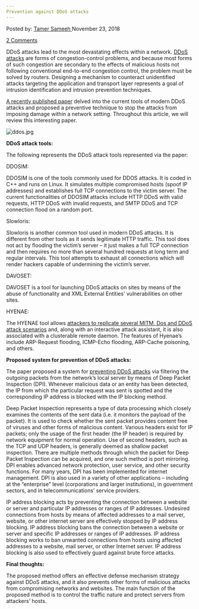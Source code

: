 ```yaml
---
Prevention against DDoS attacks
---
```

<article class="post-listing post-27352 post type-post status-publish format-standard has-post-thumbnail hentry category-deepdot-news tag-attacks tag-ddos tag-prevention">
<div class="post-inner">
<span>Posted by: <a href="https://www.deepdotweb.com/author/tamersameeh/" title="">Tamer Sameeh </a></span>
<span>November 23, 2018</span>

<span><a href="https://www.deepdotweb.com/2018/11/23/prevention-against-ddos-attacks/#comments">2 Comments</a></span>
</p>
<div class="clear"></div>
<div class="entry">
<p>DDoS attacks lead to the most devastating effects within a network. <a href="https://www.deepdotweb.com/2017/11/03/ddos-attack-explained/">DDoS attacks</a> are forms of congestion-control problems, and because most forms of such congestion are secondary to the effects of malicious hosts not following conventional end-to-end congestion control, the problem must be solved by routers. Designing a mechanism to counteract unidentified attacks targeting the application and transport layer represents a goal of intrusion identification and intrusion prevention techniques.</p>
<p><a href="https://www.academia.edu/37657486/Distributed_Denial_of_Service_DDOS_Attacks_Detection_Mechanism">A recently published paper</a> delved into the current tools of modern DDoS attacks and proposed a preventive technique to stop the attacks from imposing damage within a network setting. Throughout this article, we will review this interesting paper.</p>
<p><img class="wp-image-27359" src="https://www.deepdotweb.com/wp-content/uploads/2018/11/ddos-jpg.jpeg" alt="ddos.jpg" srcset="https://www.deepdotweb.com/wp-content/uploads/2018/11/ddos-jpg.jpeg 800w, https://www.deepdotweb.com/wp-content/uploads/2018/11/ddos-jpg-300x169.jpeg 300w" sizes="(max-width: 800px) 100vw, 800px" /></p>
<p><strong>DDoS attack tools:</strong></p>
<p>The following represents the DDoS attack tools represented via the paper:</p>
<p>DDOSIM:</p>
<p>DDOSIM is one of the tools commonly used for DDOS attacks. It is coded in C++ and runs on Linux. It simulates multiple compromised hosts (spoof IP addresses) and establishes full TCP connections to the victim server. The current functionalities of DDOSIM attacks include HTTP DDoS with valid requests, HTTP DDoS with invalid requests, and SMTP DDoS and TCP connection flood on a random port.</p>
<p>Slowloris:</p>
<p>Slowloris is another common tool used in modern DDoS attacks. It is different from other tools as it sends legitimate HTTP traffic. This tool does not act by flooding the victim&#8217;s server – it just makes a full TCP connection and then requires no more than several hundred requests at long term and regular intervals. This tool attempts to exhaust all connections which will render hackers capable of undermining the victim’s server.</p>
<p>DAVOSET:</p>
<p>DAVOSET is a tool for launching DDoS attacks on sites by means of the abuse of functionality and XML External Entities’ vulnerabilities on other sites.</p>
<p>HYENAE:</p>
<p>The HYENAE tool allows <a href="https://www.deepdotweb.com/2018/09/03/interview-with-a-professional-ddos-extortionist/">attackers to replicate several MITM, Dos and DDoS attack scenarios</a> and, along with an interactive attack assistant, it is also associated with a clusterable remote daemon. The features of Hyenae’s include ARP-Request flooding, ICMP-Echo flooding, ARP-Cache poisoning, and others.</p>
<p><strong>Proposed system for prevention of DDoS attacks:</strong></p>
<p>The paper proposed a system for <a href="https://www.deepdotweb.com/2017/11/22/anti-ddos-ways-for-vps-and-dedicated-servers/">preventing DDoS attacks</a> via filtering the outgoing packets from the network&#8217;s local server by means of Deep Packet Inspection (DPI). Whenever malicious data or an entity has been detected, the IP from which the particular request was sent is spotted and the corresponding IP address is blocked with the IP blocking method.</p>
<p>Deep Packet Inspection represents a type of data processing which closely examines the contents of the sent data (i.e. it monitors the payload of the packet). It is used to check whether the sent packet provides content free of viruses and other forms of malicious content. Various headers exist for IP packets; only the usage of the first header (the IP header) is required by network equipment for normal operation. Use of second headers, such as the TCP and UDP headers, is generally deemed as shallow packet inspection. There are multiple methods through which the packet for Deep Packet Inspection can be acquired, and one such method is port mirroring. DPI enables advanced network protection, user service, and other security functions. For many years, DPI has been implemented for internet management. DPI is also used in a variety of other applications – including at the &#8220;enterprise&#8221; level (corporations and larger institutions), in government sectors, and in telecommunications’ service providers.</p>
<p>IP address blocking acts by preventing the connection between a website or server and particular IP addresses or ranges of IP addresses. Undesired connections from hosts by means of affected addresses to a mail server, website, or other internet server are effectively stopped by IP address blocking. IP address blocking bans the connection between a website or server and specific IP addresses or ranges of IP addresses. IP address blocking works to ban unwanted connections from hosts using affected addresses to a website, mail server, or other Internet server. IP address blocking is also used to effectively guard against brute force attacks.</p>
<p><strong>Final thoughts:</strong></p>
<p>The proposed method offers an effective defense mechanism strategy against DDoS attacks, and it also prevents other forms of malicious attacks from compromising networks and websites. The main function of the proposed method is to control the traffic nature and protect servers from attackers&#8217; hosts.</p>
</div>
<span style="display:none"><a href="https://www.deepdotweb.com/tag/attacks/" rel="tag">attacks</a> <a href="https://www.deepdotweb.com/tag/ddos/" rel="tag">ddos</a> <a href="https://www.deepdotweb.com/tag/prevention/" rel="tag">prevention</a></span> <span style="display:none" class="updated">2018-11-23</span>
<div style="display:none" class="vcard author" itemprop="author" itemscope itemtype="http://schema.org/Person"><strong class="fn" itemprop="name"><a href="https://www.deepdotweb.com/author/tamersameeh/" title="Posts by Tamer Sameeh" rel="author">Tamer Sameeh</a></strong></div>
</div>
</article>

